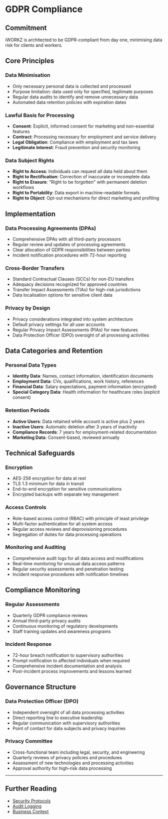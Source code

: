 # GDPR Compliance

## Commitment
iWORKZ is architected to be GDPR-compliant from day one, minimising data risk for clients and workers.

## Core Principles

### Data Minimisation
- Only necessary personal data is collected and processed
- Purpose limitation: data used only for specified, legitimate purposes
- Regular data audits to identify and remove unnecessary data
- Automated data retention policies with expiration dates

### Lawful Basis for Processing
- **Consent**: Explicit, informed consent for marketing and non-essential features
- **Contract**: Processing necessary for employment and service delivery
- **Legal Obligation**: Compliance with employment and tax laws
- **Legitimate Interest**: Fraud prevention and security monitoring

### Data Subject Rights
- **Right to Access**: Individuals can request all data held about them
- **Right to Rectification**: Correction of inaccurate or incomplete data
- **Right to Erasure**: "Right to be forgotten" with permanent deletion workflows
- **Right to Portability**: Data export in machine-readable formats
- **Right to Object**: Opt-out mechanisms for direct marketing and profiling

## Implementation

### Data Processing Agreements (DPAs)
- Comprehensive DPAs with all third-party processors
- Regular review and updates of processing agreements
- Clear allocation of GDPR responsibilities between parties
- Incident notification procedures with 72-hour reporting

### Cross-Border Transfers
- Standard Contractual Clauses (SCCs) for non-EU transfers
- Adequacy decisions recognized for approved countries
- Transfer Impact Assessments (TIAs) for high-risk jurisdictions
- Data localisation options for sensitive client data

### Privacy by Design
- Privacy considerations integrated into system architecture
- Default privacy settings for all user accounts
- Regular Privacy Impact Assessments (PIAs) for new features
- Data Protection Officer (DPO) oversight of all processing activities

## Data Categories and Retention

### Personal Data Types
- **Identity Data**: Names, contact information, identification documents
- **Employment Data**: CVs, qualifications, work history, references
- **Financial Data**: Salary expectations, payment information (encrypted)
- **Special Category Data**: Health information for healthcare roles (explicit consent)

### Retention Periods
- **Active Users**: Data retained while account is active plus 2 years
- **Inactive Users**: Automatic deletion after 3 years of inactivity
- **Compliance Records**: 7 years for employment-related documentation
- **Marketing Data**: Consent-based, reviewed annually

## Technical Safeguards

### Encryption
- AES-256 encryption for data at rest
- TLS 1.3 minimum for data in transit
- End-to-end encryption for sensitive communications
- Encrypted backups with separate key management

### Access Controls
- Role-based access control (RBAC) with principle of least privilege
- Multi-factor authentication for all system access
- Regular access reviews and deprovisioning procedures
- Segregation of duties for data processing operations

### Monitoring and Auditing
- Comprehensive audit logs for all data access and modifications
- Real-time monitoring for unusual data access patterns
- Regular security assessments and penetration testing
- Incident response procedures with notification timelines

## Compliance Monitoring

### Regular Assessments
- Quarterly GDPR compliance reviews
- Annual third-party privacy audits
- Continuous monitoring of regulatory developments
- Staff training updates and awareness programs

### Incident Response
- 72-hour breach notification to supervisory authorities
- Prompt notification to affected individuals when required
- Comprehensive incident documentation and analysis
- Post-incident process improvements and lessons learned

## Governance Structure

### Data Protection Officer (DPO)
- Independent oversight of all data processing activities
- Direct reporting line to executive leadership
- Regular communication with supervisory authorities
- Point of contact for data subjects and privacy inquiries

### Privacy Committee
- Cross-functional team including legal, security, and engineering
- Quarterly reviews of privacy policies and procedures
- Assessment of new technologies and processing activities
- Approval authority for high-risk data processing

---

## Further Reading

- [Security Protocols](./SECURITY_PROTOCOLS.md)
- [Audit Logging](./AUDIT_LOGGING.md)
- [Business Context](../1_DOCUMENTATION/BUSINESS_CONTEXT.md)